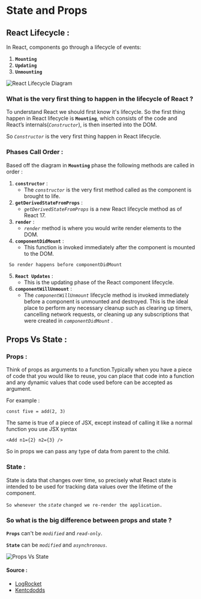 # State and Props

## React Lifecycle :

In React, components go through a lifecycle of events:

1. **`Mounting`**
2. **`Updating`**
3. **`Unmounting`**

![React Lifecycle Diagram](https://miro.medium.com/max/2000/0*0saPKFiTUk6W3FYp)

### What is the very first thing to happen in the lifecycle of React ? 

To understand React we should first know it's lifecycle. So the first thing happen in React lifecycle is **`Mounting`**, which consists of the code and React’s internals(*`Constructor`*), is then inserted into the DOM.

So *`Constructor`* is the very first thing happen in React lifecycle.

### Phases Call Order :

Based off the diagram in **`Mounting`** phase the following methods are called in order :

1. **`constructor`** :
    * The *`constructor`* is the very first method called as the component is brought to life.
2. **`getDerivedStateFromProps`** :
    * *`getDerivedStateFromProps`* is a new React lifecycle method as of React 17.
3. **`render`** :
    * *`render`* method is where you would write render elements to the DOM.
4. **`componentDidMount`** :
    * This function is invoked immediately after the component is mounted to the DOM.

` So render happens before componentDidMount`

5. **`React Updates`** :
    * This is the updating phase of the React component lifecycle.
6. **`componentWillUnmount`** :
    * The *`componentWillUnmount`* lifecycle method is invoked immediately before a component is unmounted and destroyed. This is the ideal place to perform any necessary cleanup such as clearing up timers, cancelling network requests, or cleaning up any subscriptions that were created in *`componentDidMount`* .

## Props Vs State :

### Props :
Think of props as arguments to a function.Typically when you have a piece of code that you would like to reuse, you can place that code into a function and any dynamic values that code used before can be accepted as argument.

For example :
```
const five = add(2, 3)
```
The same is true of a piece of JSX, except instead of calling it like a normal function you use JSX syntax
```
<Add n1={2} n2={3} />
```
So in props we can pass any type of data from parent to the child.

### State : 

State is data that changes over time, so precisely what React state is intended to be used for tracking data values over the lifetime of the component.

`So whenever the` *`state`* `changed we re-render the application.`

### So what is the big difference between props and state ?

**`Props`** can't be *`modified`* and *`read-only`*.

**`State`** can be *`modified`* and *`asynchronous`*.

![Props Vs State](https://i.stack.imgur.com/wqvF2.png)

#### Source :
* [LogRocket](https://blog.logrocket.com/react-lifecycle-methods-tutorial-examples/)
* [Kentcdodds](https://kentcdodds.com/blog/props-vs-state)